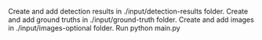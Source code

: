 Create and add detection results in ./input/detection-results folder.
Create and add ground truths in ./input/ground-truth folder.
Create and add images in ./input/images-optional folder.
Run python main.py
